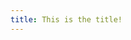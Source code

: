 ```yaml
---
title: This is the title!
---
```


<script>
    import Example from '$lib/Example.svelte.md'
</script>

<Example />
